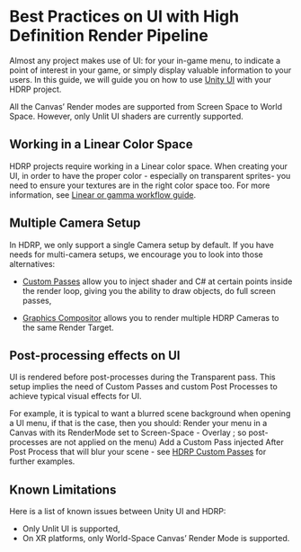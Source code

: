 # Best Practices on UI with High Definition Render Pipeline

Almost any project makes use of UI: for your in-game menu, to indicate a point of interest in your game, or simply display valuable information to your users. In this guide, we will guide you on how to use [Unity UI](https://docs.unity3d.com/Packages/com.unity.ugui@latest) with your HDRP project.

All the Canvas’ Render modes are supported from Screen Space to World Space. However, only Unlit UI shaders are currently supported.

## Working in a Linear Color Space
HDRP projects require working in a Linear color space. When creating your UI, in order to have the proper color - especially on transparent sprites- you need to ensure your textures are in the right color space too. For more information, see [Linear or gamma workflow guide](https://docs.unity3d.com/Manual/LinearRendering-LinearOrGammaWorkflow.html).

## Multiple Camera Setup
In HDRP, we only support a single Camera setup by default. If you have needs for multi-camera setups, we encourage you to look into those alternatives:


* [Custom Passes](Custom-Pass.md) allow you to inject shader and C# at certain points inside the render loop, giving you the ability to draw objects, do full screen passes,


* [Graphics Compositor](Compositor-Main.md) allows you to render multiple HDRP Cameras to the same Render Target.

## Post-processing effects on UI
UI is rendered before post-processes during the Transparent pass. This setup implies the need of Custom Passes and custom Post Processes to achieve typical visual effects for UI.

For example, it is typical to want a blurred scene background when opening a UI menu, if that is the case, then you should:
Render your menu in a Canvas with its RenderMode set to Screen-Space - Overlay ; so post-processes are not applied on the menu)
Add a Custom Pass injected After Post Process that will blur your scene - see [HDRP Custom Passes](https://github.com/alelievr/HDRP-Custom-Passes) for further examples.

## Known Limitations
Here is a list of known issues between Unity UI and HDRP:
* Only Unlit UI is supported,
* On XR platforms, only World-Space Canvas’ Render Mode is supported.
